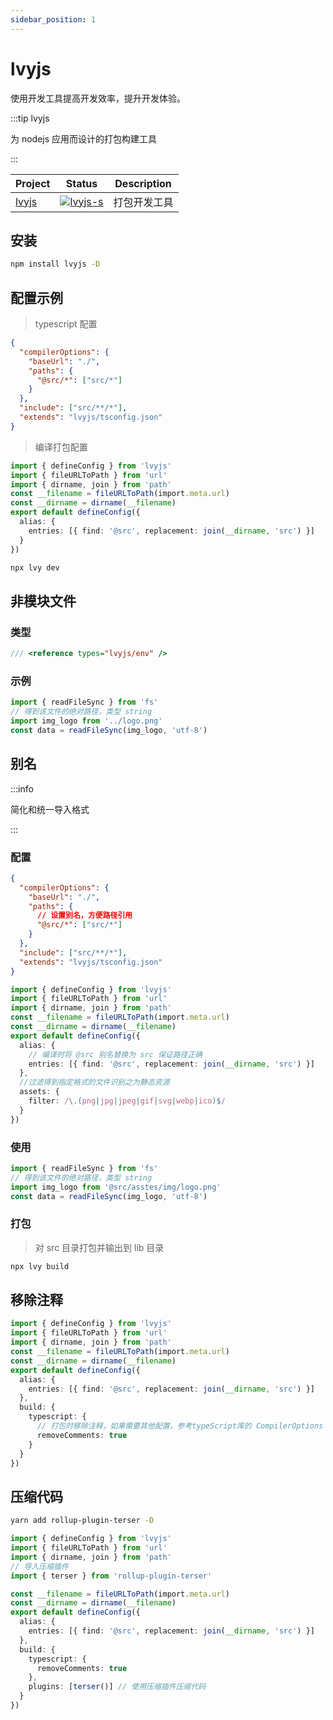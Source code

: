 ```yaml
---
sidebar_position: 1
---
```


# lvyjs

使用开发工具提高开发效率，提升开发体验。

:::tip lvyjs

为 nodejs 应用而设计的打包构建工具

:::

| Project | Status                | Description  |
| ------- | --------------------- | ------------ |
| [lvyjs] | [![lvyjs-s]][lvyjs-p] | 打包开发工具 |

[lvyjs]: https://github.com/lvyjs/core
[lvyjs-s]: https://img.shields.io/npm/v/lvyjs.svg
[lvyjs-p]: https://www.npmjs.com/package/lvyjs

## 安装

```sh
npm install lvyjs -D
```

## 配置示例

> typescript 配置

```json title="./tsconfig.json"
{
  "compilerOptions": {
    "baseUrl": "./",
    "paths": {
      "@src/*": ["src/*"]
    }
  },
  "include": ["src/**/*"],
  "extends": "lvyjs/tsconfig.json"
}
```

> 编译打包配置

```ts title="./lvy.config.ts"
import { defineConfig } from 'lvyjs'
import { fileURLToPath } from 'url'
import { dirname, join } from 'path'
const __filename = fileURLToPath(import.meta.url)
const __dirname = dirname(__filename)
export default defineConfig({
  alias: {
    entries: [{ find: '@src', replacement: join(__dirname, 'src') }]
  }
})
```

```sh
npx lvy dev
```

## 非模块文件

### 类型

```ts title="src/end.d.ts"
/// <reference types="lvyjs/env" />
```

### 示例

```ts
import { readFileSync } from 'fs'
// 得到该文件的绝对路径，类型 string
import img_logo from '../logo.png'
const data = readFileSync(img_logo, 'utf-8')
```

## 别名

:::info

简化和统一导入格式

:::

### 配置

```json title="./tsconfig.json"
{
  "compilerOptions": {
    "baseUrl": "./",
    "paths": {
      // 设置别名，方便路径引用
      "@src/*": ["src/*"]
    }
  },
  "include": ["src/**/*"],
  "extends": "lvyjs/tsconfig.json"
}
```

```ts title="./lvy.config.ts"
import { defineConfig } from 'lvyjs'
import { fileURLToPath } from 'url'
import { dirname, join } from 'path'
const __filename = fileURLToPath(import.meta.url)
const __dirname = dirname(__filename)
export default defineConfig({
  alias: {
    // 编译时将 @src 别名替换为 src 保证路径正确
    entries: [{ find: '@src', replacement: join(__dirname, 'src') }]
  },
  //过滤得到指定格式的文件识别之为静态资源
  assets: {
    filter: /\.(png|jpg|jpeg|gif|svg|webp|ico)$/
  }
})
```

### 使用

```ts
import { readFileSync } from 'fs'
// 得到该文件的绝对路径，类型 string
import img_logo from '@src/asstes/img/logo.png'
const data = readFileSync(img_logo, 'utf-8')
```

### 打包

> 对 src 目录打包并输出到 lib 目录

```sh
npx lvy build
```

## 移除注释

```ts title="./lvy.config.ts"
import { defineConfig } from 'lvyjs'
import { fileURLToPath } from 'url'
import { dirname, join } from 'path'
const __filename = fileURLToPath(import.meta.url)
const __dirname = dirname(__filename)
export default defineConfig({
  alias: {
    entries: [{ find: '@src', replacement: join(__dirname, 'src') }]
  },
  build: {
    typescript: {
      // 打包时移除注释，如果需要其他配置，参考typeScript库的 CompilerOptions
      removeComments: true
    }
  }
})
```

## 压缩代码

```sh title="安装压缩插件"
yarn add rollup-plugin-terser -D
```

```ts title="./lvy.config.ts"
import { defineConfig } from 'lvyjs'
import { fileURLToPath } from 'url'
import { dirname, join } from 'path'
// 导入压缩插件
import { terser } from 'rollup-plugin-terser'

const __filename = fileURLToPath(import.meta.url)
const __dirname = dirname(__filename)
export default defineConfig({
  alias: {
    entries: [{ find: '@src', replacement: join(__dirname, 'src') }]
  },
  build: {
    typescript: {
      removeComments: true
    },
    plugins: [terser()] // 使用压缩插件压缩代码
  }
})
```
